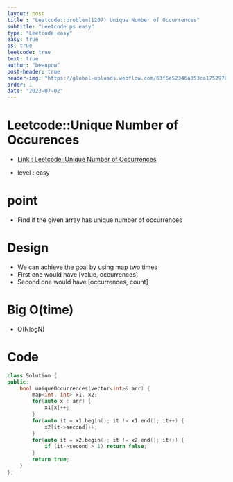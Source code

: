 ```yaml
---
layout: post
title : "Leetcode::problem(1207) Unique Number of Occurrences"
subtitle: "Leetcode ps easy"
type: "Leetcode easy"
easy: true
ps: true
leetcode: true
text: true
author: "beenpow"
post-header: true
header-img: "https://global-uploads.webflow.com/63f6e52346a353ca1752970e/643e349f60c00b508219836f_what-is-strategy-1.jpeg"
order: 1
date: "2023-07-02"
---
```


# Leetcode::Unique Number of Occurences
- [Link : Leetcode::Unique Number of Occurrences](https://leetcode.com/problems/unique-number-of-occurrences/description/?envType=study-plan-v2&envId=apple-spring-23-high-frequency)

- level : easy

# point
- Find if the given array has unique number of occurrences

# Design
- We can achieve the goal by using map two times
- First one would have [value, occurrences]
- Second one would have [occurrences, count]


# Big O(time)
- O(NlogN)

# Code

```cpp
class Solution {
public:
    bool uniqueOccurrences(vector<int>& arr) {
        map<int, int> x1, x2;
        for(auto x : arr) {
            x1[x]++;
        }
        for(auto it = x1.begin(); it != x1.end(); it++) {
            x2[it->second]++;
        }
        for(auto it = x2.begin(); it != x2.end(); it++) {
            if (it->second > 1) return false;
        }
        return true;
    }
};
```
